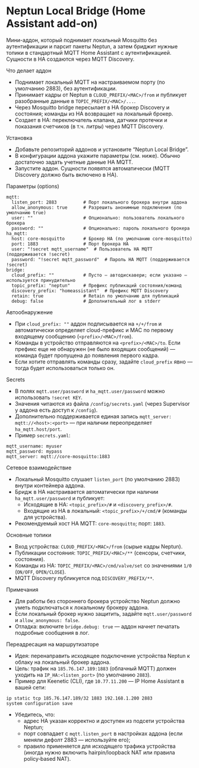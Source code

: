 # Neptun Local Bridge (Home Assistant add-on)

Мини-аддон, который поднимает локальный Mosquitto без аутентификации и парсит пакеты Neptun, а затем бриджит нужные топики в стандартный MQTT Home Assistant с аутентификацией. Сущности в HA создаются через MQTT Discovery.

Что делает аддон
- Поднимает локальный MQTT на настраиваемом порту (по умолчанию 2883), без аутентификации.
- Принимает кадры от Neptun в `CLOUD_PREFIX/<MAC>/from` и публикует разобранные данные в `TOPIC_PREFIX/<MAC>/...`.
- Через Mosquitto bridge пересылает в HA брокер Discovery и состояния; команды из HA возвращает на локальный брокер.
- Создает в HA: переключатель клапана, датчики протечки и показания счетчиков (в т.ч. литры) через MQTT Discovery.

Установка
- Добавьте репозиторий аддонов и установите “Neptun Local Bridge”.
- В конфигурации аддона укажите параметры (см. ниже). Обычно достаточно задать учетные данные HA MQTT.
- Запустите аддон. Сущности появятся автоматически (MQTT Discovery должно быть включено в HA).

Параметры (options)
```
mqtt:
  listen_port: 2883          # Порт локального брокера внутри аддона
  allow_anonymous: true      # Разрешить анонимные подключения (по умолчанию true)
  user: ""                   # Опционально: пользователь локального брокера
  password: ""               # Опционально: пароль локального брокера
ha_mqtt:
  host: core-mosquitto       # Брокер HA (по умолчанию core-mosquitto)
  port: 1883                 # Порт брокера HA
  user: "!secret mqtt_username"  # Пользователь HA MQTT (поддерживается !secret)
  password: "!secret mqtt_password"  # Пароль HA MQTT (поддерживается !secret)
bridge:
  cloud_prefix: ""           # Пусто — автодискавери; если указано — используется принудительно
  topic_prefix: "neptun"     # Префикс публикаций состояния/команд
  discovery_prefix: "homeassistant"  # Префикс MQTT Discovery
  retain: true               # Retain по умолчанию для публикаций
  debug: false               # Дополнительный лог в stderr
```

Автообнаружение
- При `cloud_prefix: ""` аддон подписывается на `+/+/from` и автоматически определяет cloud-префикс и MAC по первому входящему сообщению (`<prefix>/<MAC>/from`).
- Команды в устройство отправляются на `<prefix>/<MAC>/to`. Если префикс еще не обнаружен (не было входящих сообщений) — команда будет пропущена до появления первого кадра.
- Если хотите отправлять команды сразу, задайте `cloud_prefix` явно — тогда будет использоваться только он.

Secrets
- В полях `mqtt.user/password` и `ha_mqtt.user/password` можно использовать `!secret KEY`.
- Значения читаются из файла `/config/secrets.yaml` (через Supervisor у аддона есть доступ к `/config`).
- Дополнительно поддерживается единая запись `mqtt_server: mqtt://<host>:<port>` — при наличии переопределяет `ha_mqtt.host/port`.
- Пример `secrets.yaml`:
```
mqtt_username: myuser
mqtt_password: mypass
mqtt_server: mqtt://core-mosquitto:1883
```

Сетевое взаимодействие
- Локальный Mosquitto слушает `listen_port` (по умолчанию 2883) внутри контейнера аддона.
- Бридж в HA настраивается автоматически при наличии `ha_mqtt.user/password` и публикует:
  - Исходящие в HA: `<topic_prefix>/#` и `<discovery_prefix>/#`.
  - Входящие из HA в локальный: `<topic_prefix>/+/cmd/#` (команды для устройства).
- Рекомендуемый хост HA MQTT: `core-mosquitto`; порт: `1883`.

Основные топики
- Вход устройства: `CLOUD_PREFIX/<MAC>/from` (сырые кадры Neptun).
- Публикации состояния: `TOPIC_PREFIX/<MAC>/**` (сенсоры, счетчики, состояния).
- Команды из HA: `TOPIC_PREFIX/<MAC>/cmd/valve/set` со значениями `1/0` (`ON/OFF`, `OPEN/CLOSE`).
- MQTT Discovery публикуется под `DISCOVERY_PREFIX/**`.

Примечания
- Для работы без стороннего брокера устройство Neptun должно уметь подключаться к локальному брокеру аддона.
- Если локальный брокер нужно защитить, задайте `mqtt.user/password` и `allow_anonymous: false`.
- Отладка: включите `bridge.debug: true` — аддон начнет печатать подробные сообщения в лог.

Переадресация на маршрутизаторе
- Идея: перенаправить исходящее подключение устройства Neptun к облаку на локальный брокер аддона.
- Цель: трафик на `185.76.147.189:1883` (облачный MQTT) должен уходить на `IP_HA:<listen_port>` (по умолчанию `2883`).
- Пример для Keenetic (CLI), где `10.77.11.200` — IP Home Assistant в вашей сети:
```
ip static tcp 185.76.147.189/32 1883 192.168.1.200 2883
system configuration save
```
- Убедитесь, что:
  - адрес HA указан корректно и доступен из подсети устройства Neptun;
  - порт совпадает с `mqtt.listen_port` в настройках аддона (если меняли дефолт 2883 — используйте его);
  - правило применяется для исходящего трафика устройства (иногда нужно включить hairpin/loopback NAT или правила policy‑based NAT).
